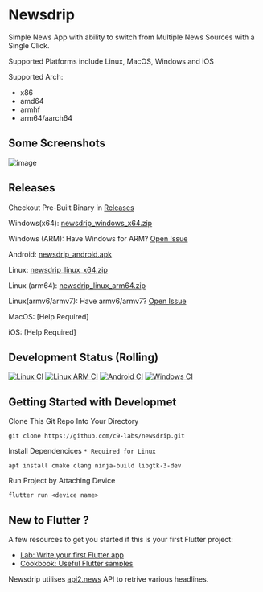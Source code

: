 # Newsdrip
Simple News App with ability to switch from Multiple News Sources with a Single Click.

Supported Platforms include Linux, MacOS, Windows and iOS

Supported Arch:
 - x86
 - amd64
 - armhf
 - arm64/aarch64


##   Some Screenshots
![image](https://github.com/user-attachments/assets/dcdee28b-2f01-4534-86eb-3fba79ec805b)


## Releases
Checkout Pre-Built Binary in [Releases](https://github.com/C9-Labs/newsdrip/releases)

Windows(x64): [newsdrip_windows_x64.zip ](https://github.com/C9-Labs/newsdrip/releases/download/v1.2/newsdrip_windows_x64.zip)

Windows (ARM): Have Windows for ARM? [Open Issue](https://github.com/C9-Labs/newsdrip/issues/new?body=Support%20requested%20for%20windows%20for%20ARM&title=Feat:%20arm32%20Support%20Required&labels=immediate&)

Android: [newsdrip_android.apk](https://github.com/C9-Labs/newsdrip/releases/download/v1.2/newsdrip_android_arm.apk)

Linux: [newsdrip_linux_x64.zip](https://github.com/C9-Labs/newsdrip/releases/download/v1.2/newsdrip_linux_x64.zip)

Linux (arm64): [newsdrip_linux_arm64.zip](https://github.com/C9-Labs/newsdrip/releases/download/v1.2/newsdrip_linux_arm64.zip)

Linux(armv6/armv7): Have armv6/armv7? [Open Issue](https://github.com/C9-Labs/newsdrip/issues/new?body=Support%20requested%20for%20armv6/armv7&title=Feat:%20arm32%20Support%20Required&labels=immediate&)

MacOS: [Help Required]

iOS: [Help Required]

## Development Status (Rolling)
[![Linux CI](https://github.com/C9-Labs/newsdrip/actions/workflows/linux.yml/badge.svg)](https://github.com/C9-Labs/newsdrip/actions/workflows/linux.yml)
[![Linux ARM CI](https://github.com/C9-Labs/newsdrip/actions/workflows/linux-arm.yml/badge.svg)](https://github.com/C9-Labs/newsdrip/actions/workflows/linux-arm.yml)
[![Android CI](https://github.com/C9-Labs/newsdrip/actions/workflows/android.yml/badge.svg)](https://github.com/C9-Labs/newsdrip/actions/workflows/android.yml)
[![Windows CI](https://github.com/C9-Labs/newsdrip/actions/workflows/windows.yml/badge.svg)](https://github.com/C9-Labs/newsdrip/actions/workflows/windows.yml)

## Getting Started with Developmet
Clone This Git Repo Into Your Directory

``` 
git clone https://github.com/c9-labs/newsdrip.git
```

Install Dependencices ```* Required for Linux ```
```
apt install cmake clang ninja-build libgtk-3-dev
```

Run Project by Attaching Device
``` 
flutter run <device name>
```
## New to Flutter ?
A few resources to get you started if this is your first Flutter project:

- [Lab: Write your first Flutter app](https://docs.flutter.dev/get-started/codelab)
- [Cookbook: Useful Flutter samples](https://docs.flutter.dev/cookbook)

Newsdrip utilises [api2.news](https://api2.news) API to retrive various headlines.
